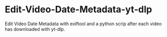 # Edit-Video-Date-Metadata-yt-dlp
Edit Video Date Metadata with exiftool and a python scrip after each video has downloaded with yt-dlp.
